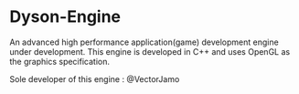 # Dyson-Engine 
An advanced high performance application(game) development engine under development.
This engine is developed in C++ and uses OpenGL as the graphics specification.

Sole developer of this engine : @VectorJamo
